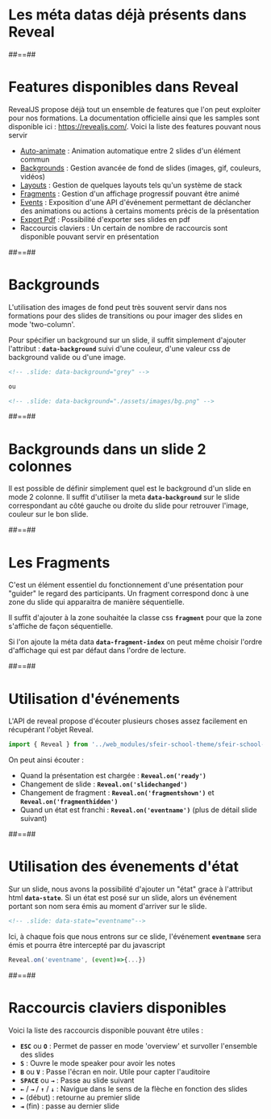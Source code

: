 <!-- .slide: class="transition bg-white" -->

# Les méta datas déjà présents dans Reveal

##==##

# Features disponibles dans Reveal

RevealJS propose déjà tout un ensemble de features que l'on peut exploiter pour nos formations. La documentation officielle ainsi que les samples sont disponible ici : https://revealjs.com/. Voici la liste des features pouvant nous servir

- [Auto-animate](https://revealjs.com/auto-animate/) : Animation automatique entre 2 slides d'un élément commun
- [Backgrounds](https://revealjs.com/backgrounds/) : Gestion avancée de fond de slides (images, gif, couleurs, vidéos)
- [Layouts](https://revealjs.com/layout/) : Gestion de quelques layouts tels qu'un système de stack
- [Fragments](https://revealjs.com/fragments/) : Gestion d'un affichage progressif pouvant être animé
- [Events](https://revealjs.com/events/) : Exposition d'une API d'événement permettant de déclancher des animations ou actions à certains moments précis de la présentation
- [Export Pdf](https://revealjs.com/pdf-export/) : Possibilité d'exporter ses slides en pdf
- Raccourcis claviers : Un certain de nombre de raccourcis sont disponible pouvant servir en présentation

##==##

<!-- .slide: class="with-code" -->

# Backgrounds

L'utilisation des images de fond peut très souvent servir dans nos formations pour des slides de transitions ou pour imager des slides en mode 'two-column'.

Pour spécifier un background sur un slide, il suffit simplement d'ajouter l'attribut : **`data-background`** suivi d'une couleur, d'une valeur css de background valide ou d'une image.

```markdown
<!-- .slide: data-background="grey" -->

ou

<!-- .slide: data-background="./assets/images/bg.png" -->
```

<!-- .element: class="big-code" -->

##==##

# Backgrounds dans un slide 2 colonnes

Il est possible de définir simplement quel est le background d'un slide en mode 2 colonne. Il suffit d'utiliser la meta **`data-background`** sur le slide correspondant au côté gauche ou droite du slide pour retrouver l'image, couleur sur le bon slide.

##==##

# Les Fragments

C'est un élément essentiel du fonctionnement d'une présentation pour "guider" le regard des participants. Un fragment correspond donc à une zone du slide qui apparaitra de manière séquentielle.

Il suffit d'ajouter à la zone souhaitée la classe css **`fragment`** pour que la zone s'affiche de façon séquentielle.

Si l'on ajoute la méta data **`data-fragment-index`** on peut même choisir l'ordre d'affichage qui est par défaut dans l'ordre de lecture.

##==##

<!-- .slide: class="with-code" -->

# Utilisation d'événements

L'API de reveal propose d'écouter plusieurs choses assez facilement en récupérant l'objet Reveal.

```javascript
import { Reveal } from '../web_modules/sfeir-school-theme/sfeir-school-theme.mjs';
```

<!-- .element: class="big-code" -->

On peut ainsi écouter :

- Quand la présentation est chargée : **`Reveal.on('ready')`**
- Changement de slide : **`Reveal.on('slidechanged')`**
- Changement de fragment : **`Reveal.on('fragmentshown')`** et **`Reveal.on('fragmenthidden')`**
- Quand un état est franchi : **`Reveal.on('eventname')`** (plus de détail slide suivant)

##==##

<!-- .slide: class="with-code" -->

# Utilisation des évenements d'état

Sur un slide, nous avons la possibilité d'ajouter un "état" grace à l'attribut html **`data-state`**. Si un état est posé sur un slide, alors un événement portant son nom sera émis au moment d'arriver sur le slide.

```markdown
<!-- .slide: data-state="eventname"-->
```

<!-- .element: class="big-code" -->

Ici, à chaque fois que nous entrons sur ce slide, l'événement **`eventmane`** sera émis et pourra être intercepté par du javascript

```javascript
Reveal.on('eventname', (event)=>{...})
```

<!-- .element: class="big-code" -->

##==##

# Raccourcis claviers disponibles

Voici la liste des raccourcis disponible pouvant être utiles :

- **`ESC`** ou **`O`** : Permet de passer en mode 'overview' et survoller l'ensemble des slides
- **`S`** : Ouvre le mode speaker pour avoir les notes
- **`B`** ou **`V`** : Passe l'écran en noir. Utile pour capter l'auditoire
- **`SPACE`** ou **`→`** : Passe au slide suivant
- **`←`** / **`→`** / **`↑`** / **`↓`** : Navigue dans le sens de la flèche en fonction des slides
- **`⇤`** (début) : retourne au premier slide
- **`⇥`** (fin) : passe au dernier slide
